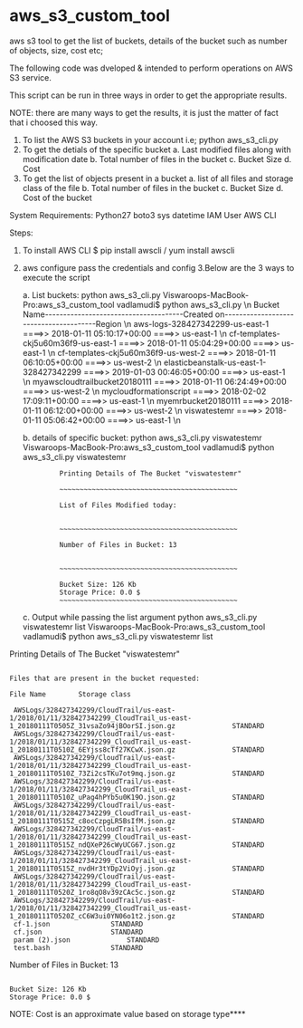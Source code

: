 # aws_s3_custom_tool
aws s3 tool to get the list of buckets, details of the bucket such as number of objects, size, cost etc;

The following code was dveloped & intended to perform operations on AWS S3 service.

This script can be run in three ways in order to get the appropriate results.

NOTE: there are many ways to get the results, it is just the matter of fact that i choosed this way.

1. To list the AWS S3 buckets in your account i.e; python aws_s3_cli.py
2. To get the detials of the specific bucket
	a. Last modified files along with modification date
        b. Total number of files in the bucket
        c. Bucket Size
        d. Cost
3. To get the list of objects present in a bucket
	a. list of all files and storage class of the file
	b. Total number of files in the bucket
	c. Bucket Size
	d. Cost of the bucket


System Requirements:
Python27
boto3
sys
datetime
IAM User
AWS CLI



Steps:
1. To install AWS CLI
 $ pip install awscli / yum install awscli
2. aws configure
	pass the credentials and config
3.Below are the 3 ways to execute the script

	a. List buckets:
		python aws_s3_cli.py
			Viswaroops-MacBook-Pro:aws_s3_custom_tool vadlamudi$ python aws_s3_cli.py \n 
			Bucket Name--------------------------------------Created on---------------------------------------Region \n
			aws-logs-328427342299-us-east-1		====>>		2018-01-11 05:10:17+00:00		====>>		us-east-1 \n
			cf-templates-ckj5u60m36f9-us-east-1		====>>		2018-01-11 05:04:29+00:00		====>>		us-east-1 \n
			cf-templates-ckj5u60m36f9-us-west-2		====>>		2018-01-11 06:10:05+00:00		====>>		us-west-2 \n
			elasticbeanstalk-us-east-1-328427342299		====>>		2019-01-03 00:46:05+00:00		====>>		us-east-1 \n
			myawscloudtrailbucket20180111		====>>		2018-01-11 06:24:49+00:00		====>>		us-west-2 \n
			mycloudformationscript		====>>		2018-02-02 17:09:11+00:00		====>>		us-east-1 \n
			myemrbucket20180111		====>>		2018-01-11 06:12:00+00:00		====>>		us-west-2 \n
			viswatestemr		====>>		2018-01-11 05:06:42+00:00		====>>		us-east-1 \n
 
	b. details of specific bucket:
		python aws_s3_cli.py viswatestemr
			Viswaroops-MacBook-Pro:aws_s3_custom_tool vadlamudi$ python aws_s3_cli.py viswatestemr


				Printing Details of The Bucket "viswatestemr"  

				~~~~~~~~~~~~~~~~~~~~~~~~~~~~~~~~~~~~~~~~~~~~

				List of Files Modified today: 


				~~~~~~~~~~~~~~~~~~~~~~~~~~~~~~~~~~~~~~~~~~~~

				Number of Files in Bucket: 13


				~~~~~~~~~~~~~~~~~~~~~~~~~~~~~~~~~~~~~~~~~~~~

				Bucket Size: 126 Kb 
				Storage Price: 0.0 $
				~~~~~~~~~~~~~~~~~~~~~~~~~~~~~~~~~~~~~~~~~~~~


	c. Output while passing the list argument
		python aws_s3_cli.py viswatestemr list
			Viswaroops-MacBook-Pro:aws_s3_custom_tool vadlamudi$ python aws_s3_cli.py viswatestemr list


Printing Details of The Bucket "viswatestemr"  

~~~~~~~~~~~~~~~~~~~~~~~~~~~~~~~~~~~~~~~~~~~~

Files that are present in the bucket requested: 

File Name 	 	 Storage class

 AWSLogs/328427342299/CloudTrail/us-east-1/2018/01/11/328427342299_CloudTrail_us-east-1_20180111T0505Z_31vsaZo94jBOorSI.json.gz	 	 	 	 STANDARD
 AWSLogs/328427342299/CloudTrail/us-east-1/2018/01/11/328427342299_CloudTrail_us-east-1_20180111T0510Z_6EYjss8cTf27KCwX.json.gz	 	 	 	 STANDARD
 AWSLogs/328427342299/CloudTrail/us-east-1/2018/01/11/328427342299_CloudTrail_us-east-1_20180111T0510Z_73Zi2csTKu7ot9mq.json.gz	 	 	 	 STANDARD
 AWSLogs/328427342299/CloudTrail/us-east-1/2018/01/11/328427342299_CloudTrail_us-east-1_20180111T0510Z_uPag4hPYb5u0K19O.json.gz	 	 	 	 STANDARD
 AWSLogs/328427342299/CloudTrail/us-east-1/2018/01/11/328427342299_CloudTrail_us-east-1_20180111T0515Z_c8ocCzpgLR5BsIfM.json.gz	 	 	 	 STANDARD
 AWSLogs/328427342299/CloudTrail/us-east-1/2018/01/11/328427342299_CloudTrail_us-east-1_20180111T0515Z_ndQXeP26cWyUCG67.json.gz	 	 	 	 STANDARD
 AWSLogs/328427342299/CloudTrail/us-east-1/2018/01/11/328427342299_CloudTrail_us-east-1_20180111T0515Z_nvdHr3tYDp2ViOyj.json.gz	 	 	 	 STANDARD
 AWSLogs/328427342299/CloudTrail/us-east-1/2018/01/11/328427342299_CloudTrail_us-east-1_20180111T0520Z_1ro8qO8v39zCAc5c.json.gz	 	 	 	 STANDARD
 AWSLogs/328427342299/CloudTrail/us-east-1/2018/01/11/328427342299_CloudTrail_us-east-1_20180111T0520Z_cC6W3ui0YN06o1t2.json.gz	 	 	 	 STANDARD
 cf-1.json	 	 	 	 STANDARD
 cf.json	 	 	 	 STANDARD
 param (2).json	 	 	 	 STANDARD
 test.bash	 	 	 	 STANDARD

~~~~~~~~~~~~~~~~~~~~~~~~~~~~~~~~~~~~~~~~~~~~

Number of Files in Bucket: 13


~~~~~~~~~~~~~~~~~~~~~~~~~~~~~~~~~~~~~~~~~~~~

Bucket Size: 126 Kb 
Storage Price: 0.0 $
~~~~~~~~~~~~~~~~~~~~~~~~~~~~~~~~~~~~~~~~~~~~


NOTE:
Cost is an approximate value based on storage type****




